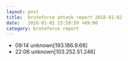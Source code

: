 ```yaml
---
layout: post
title:  bruteforce attack report 2018-01-02
date:   2018-01-02 23:59:59 +09:00
category: bruteforce report
---
```


* 09:14 unknown[193.186.9.68]
* 22:06 unknown[103.252.51.246]
